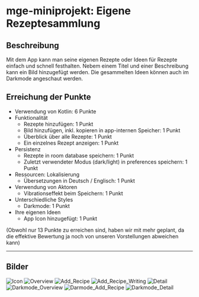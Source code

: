 # mge-miniprojekt: Eigene Rezeptesammlung
## Beschreibung
Mit dem App kann man seine eigenen Rezepte oder Ideen für Rezepte einfach und schnell festhalten.
Nebem einem Titel und einer Beschreibung kann ein Bild hinzugefügt werden.
Die gesammelten Ideen können auch im Darkmode angeschaut werden.

## Erreichung der Punkte
- Verwendung von Kotlin: 6 Punkte
- Funktionalität
  - Rezepte hinzufügen: 1 Punkt
  - Bild hinzufügen, inkl. kopieren in app-internen Speicher: 1 Punkt
  - Überblick über alle Rezepte: 1 Punkt
  - Ein einzelnes Rezept anzeigen: 1 Punkt
- Persistenz
  - Rezepte in room database speichern: 1 Punkt
  - Zuletzt verwendeter Modus (dark/light) in preferences speichern: 1 Punkt
- Ressourcen: Lokalisierung
  - Übersetzungen in Deutsch / Englisch: 1 Punkt
- Verwendung von Aktoren
  - Vibrationseffekt beim Speichern: 1 Punkt
- Unterschiedliche Styles
  - Darkmode: 1 Punkt
- Ihre eigenen Ideen
  - App Icon hinzugefügt: 1 Punkt

(Obwohl nur 13 Punkte zu erreichen sind, haben wir mit mehr geplant, da die effektive Bewertung ja noch von unseren Vorstellungen abweichen kann)

---

## Bilder

![Icon](https://user-images.githubusercontent.com/36921830/201476139-02494484-f96d-465f-99e0-dd3d19323a5d.jpg)
![Overview](https://user-images.githubusercontent.com/36921830/201476140-77a9491e-2a11-46d2-9545-c330acf1db7d.jpg)
![Add_Recipe](https://user-images.githubusercontent.com/36921830/201476142-4df6a2ba-a2ab-4111-bfac-59d42f525cec.jpg)
![Add_Recipe_Writing](https://user-images.githubusercontent.com/36921830/201476134-67d35fc5-971f-43cb-b0c4-9df25b9b505c.jpg)
![Detail](https://user-images.githubusercontent.com/36921830/201476141-bdc16ef5-c2a7-458c-8499-e5b0fac49716.jpg)
![Darkmode_Overview](https://user-images.githubusercontent.com/36921830/201476136-4030157e-7956-404c-96c0-f61f79f72ac3.jpg)
![Darmode_Add_Recipe](https://user-images.githubusercontent.com/36921830/201476137-ea7a200b-5a9b-47fe-b344-b878ec4f0e63.jpg)
![Darkmode_Detail](https://user-images.githubusercontent.com/36921830/201476135-5a30e123-33f5-4999-bd68-9af0d4e56009.jpg)
